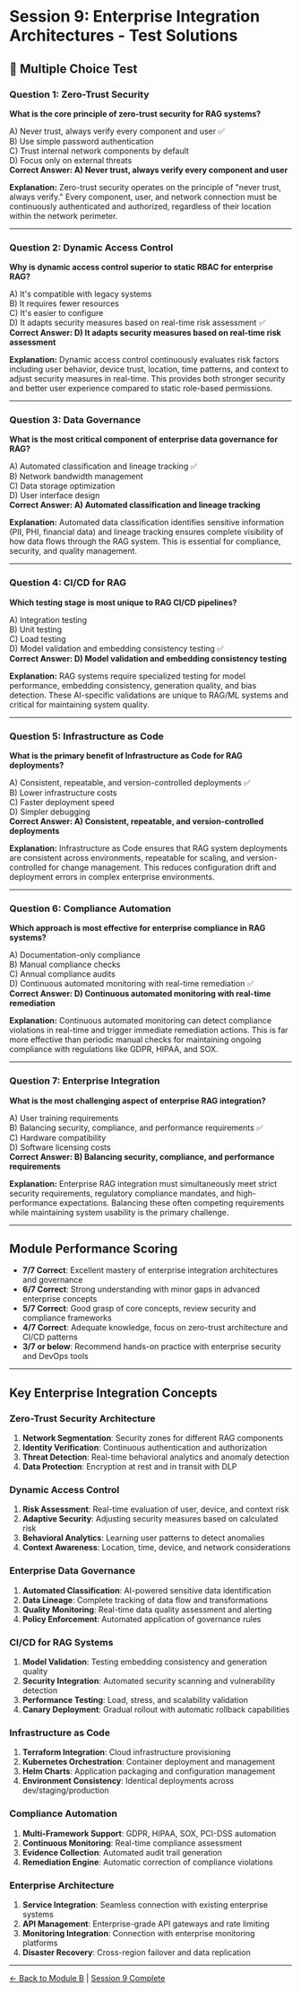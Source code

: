 # Session 9: Enterprise Integration Architectures - Test Solutions

## 📝 Multiple Choice Test

### Question 1: Zero-Trust Security

**What is the core principle of zero-trust security for RAG systems?**

A) Never trust, always verify every component and user ✅  
B) Use simple password authentication  
C) Trust internal network components by default  
D) Focus only on external threats  
**Correct Answer: A) Never trust, always verify every component and user**

**Explanation:** Zero-trust security operates on the principle of "never trust, always verify." Every component, user, and network connection must be continuously authenticated and authorized, regardless of their location within the network perimeter.

---

### Question 2: Dynamic Access Control

**Why is dynamic access control superior to static RBAC for enterprise RAG?**

A) It's compatible with legacy systems  
B) It requires fewer resources  
C) It's easier to configure  
D) It adapts security measures based on real-time risk assessment ✅  
**Correct Answer: D) It adapts security measures based on real-time risk assessment**

**Explanation:** Dynamic access control continuously evaluates risk factors including user behavior, device trust, location, time patterns, and context to adjust security measures in real-time. This provides both stronger security and better user experience compared to static role-based permissions.

---

### Question 3: Data Governance

**What is the most critical component of enterprise data governance for RAG?**

A) Automated classification and lineage tracking ✅  
B) Network bandwidth management  
C) Data storage optimization  
D) User interface design  
**Correct Answer: A) Automated classification and lineage tracking**

**Explanation:** Automated data classification identifies sensitive information (PII, PHI, financial data) and lineage tracking ensures complete visibility of how data flows through the RAG system. This is essential for compliance, security, and quality management.

---

### Question 4: CI/CD for RAG

**Which testing stage is most unique to RAG CI/CD pipelines?**

A) Integration testing  
B) Unit testing  
C) Load testing  
D) Model validation and embedding consistency testing ✅  
**Correct Answer: D) Model validation and embedding consistency testing**

**Explanation:** RAG systems require specialized testing for model performance, embedding consistency, generation quality, and bias detection. These AI-specific validations are unique to RAG/ML systems and critical for maintaining system quality.

---

### Question 5: Infrastructure as Code

**What is the primary benefit of Infrastructure as Code for RAG deployments?**

A) Consistent, repeatable, and version-controlled deployments ✅  
B) Lower infrastructure costs  
C) Faster deployment speed  
D) Simpler debugging  
**Correct Answer: A) Consistent, repeatable, and version-controlled deployments**

**Explanation:** Infrastructure as Code ensures that RAG system deployments are consistent across environments, repeatable for scaling, and version-controlled for change management. This reduces configuration drift and deployment errors in complex enterprise environments.

---

### Question 6: Compliance Automation

**Which approach is most effective for enterprise compliance in RAG systems?**

A) Documentation-only compliance  
B) Manual compliance checks  
C) Annual compliance audits  
D) Continuous automated monitoring with real-time remediation ✅  
**Correct Answer: D) Continuous automated monitoring with real-time remediation**

**Explanation:** Continuous automated monitoring can detect compliance violations in real-time and trigger immediate remediation actions. This is far more effective than periodic manual checks for maintaining ongoing compliance with regulations like GDPR, HIPAA, and SOX.

---

### Question 7: Enterprise Integration

**What is the most challenging aspect of enterprise RAG integration?**

A) User training requirements  
B) Balancing security, compliance, and performance requirements ✅  
C) Hardware compatibility  
D) Software licensing costs  
**Correct Answer: B) Balancing security, compliance, and performance requirements**

**Explanation:** Enterprise RAG integration must simultaneously meet strict security requirements, regulatory compliance mandates, and high-performance expectations. Balancing these often competing requirements while maintaining system usability is the primary challenge.

---

## Module Performance Scoring

- **7/7 Correct**: Excellent mastery of enterprise integration architectures and governance
- **6/7 Correct**: Strong understanding with minor gaps in advanced enterprise concepts
- **5/7 Correct**: Good grasp of core concepts, review security and compliance frameworks
- **4/7 Correct**: Adequate knowledge, focus on zero-trust architecture and CI/CD patterns
- **3/7 or below**: Recommend hands-on practice with enterprise security and DevOps tools

---

## Key Enterprise Integration Concepts

### Zero-Trust Security Architecture
1. **Network Segmentation**: Security zones for different RAG components
2. **Identity Verification**: Continuous authentication and authorization
3. **Threat Detection**: Real-time behavioral analytics and anomaly detection
4. **Data Protection**: Encryption at rest and in transit with DLP

### Dynamic Access Control
1. **Risk Assessment**: Real-time evaluation of user, device, and context risk
2. **Adaptive Security**: Adjusting security measures based on calculated risk
3. **Behavioral Analytics**: Learning user patterns to detect anomalies
4. **Context Awareness**: Location, time, device, and network considerations

### Enterprise Data Governance
1. **Automated Classification**: AI-powered sensitive data identification
2. **Data Lineage**: Complete tracking of data flow and transformations
3. **Quality Monitoring**: Real-time data quality assessment and alerting
4. **Policy Enforcement**: Automated application of governance rules

### CI/CD for RAG Systems
1. **Model Validation**: Testing embedding consistency and generation quality
2. **Security Integration**: Automated security scanning and vulnerability detection
3. **Performance Testing**: Load, stress, and scalability validation
4. **Canary Deployment**: Gradual rollout with automatic rollback capabilities

### Infrastructure as Code
1. **Terraform Integration**: Cloud infrastructure provisioning
2. **Kubernetes Orchestration**: Container deployment and management
3. **Helm Charts**: Application packaging and configuration management
4. **Environment Consistency**: Identical deployments across dev/staging/production

### Compliance Automation
1. **Multi-Framework Support**: GDPR, HIPAA, SOX, PCI-DSS automation
2. **Continuous Monitoring**: Real-time compliance assessment
3. **Evidence Collection**: Automated audit trail generation
4. **Remediation Engine**: Automatic correction of compliance violations

### Enterprise Architecture
1. **Service Integration**: Seamless connection with existing enterprise systems
2. **API Management**: Enterprise-grade API gateways and rate limiting
3. **Monitoring Integration**: Connection with enterprise monitoring platforms
4. **Disaster Recovery**: Cross-region failover and data replication

---

[← Back to Module B](Session9_ModuleB_Enterprise_Architecture.md) | [Session 9 Complete](Session9_Production_RAG_Enterprise_Integration.md)
